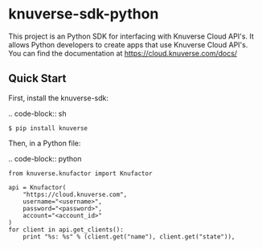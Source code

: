 # knuverse-sdk-python

This project is an Python SDK for interfacing with Knuverse Cloud API's. It allows Python developers to create apps that use Knuverse Cloud API's.
You can find the documentation at https://cloud.knuverse.com/docs/

Quick Start
-----------
First, install the knuverse-sdk:

.. code-block:: sh

    $ pip install knuverse

Then, in a Python file:

.. code-block:: python

    from knuverse.knufactor import Knufactor

    api = Knufactor(
        "https://cloud.knuverse.com",
        username="<username>",
        password="<password>",
        account="<account_id>"
    )
    for client in api.get_clients():
        print "%s: %s" % (client.get("name"), client.get("state")),
